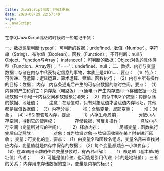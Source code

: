 ```yaml
---
title: JavaScript高级Ⅰ（持续更新）
date: 2020-08-29 22:57:40
tags:
- JavaScript
---
```

在学习JavaScript高级的时候的一些笔记干货：

一、数据类型判断
typeof：
可判断的数据：undefined、数值（Number）、字符串（String）、布尔值（Boolean）、函数（Function）；
不可判断：null与Object、Function与Array；
instanceof：
可判断的数据：Object对象的具体类型（Function、Array等）；
"==="：undefined、null；
二、数据、内存与变量
数据：存储在内存中代表特定信息的事物，本质上是0101...，要点：
（1）特点：可传递、可运算：逻辑运算、算术运算、赋值、函数执行；
（2）内存中所有操作的目标：数据；
内存：内存条通电后产生的可存储数据的临时空间，要点：
（1）内存的产生和消亡：内存条（电路版）——>通电——>产生内存空间——>存储数据——>处理数据——>断电——>内存空间和数据都会消失；
（2）内存中的2个数据：内部存储的数据、地址值；
&#8195;&#8195;注意：在赋值时，只有对象赋值才会赋值内存地址，其他都是赋值数据值；
（3）内存分类：
&#8195;&#8195;栈：全局变量、局部变量；
&#8195;&#8195;堆：对象；
（4）JS引擎管理内存，要点：
&#8195;&#8195;1）内存生命周期：
&#8195;&#8195;&#8195;&#8195;分配小内存空间，得到它的使用权；
&#8195;&#8195;&#8195;&#8195;存储数据，可反复操作；
&#8195;&#8195;&#8195;&#8195;释放小内存空间（变量所对应的空间）；
&#8195;&#8195;2）释放内存：
&#8195;&#8195;&#8195;&#8195;局部变量：函数执行完后自动释放；
&#8195;&#8195;&#8195;&#8195;对象：成为垃圾对象——>垃圾回收器在某个时刻进行回收；
变量：可变化的量，要点：
（1）由变量名和函数名组成，变量名用来查找对应内存，变量值就是内存中保存的数据；
（2）每个变量都对应一小块内存；
（3）在JS调用函数时传递变量参数时，有两种理解：
&#8195;&#8195;1）都是值（基本值/地址值）传递；
&#8195;&#8195;2）可能是值传递，也可能是引用传递（传的是地址值）；
三者的关系：
内存用来存储数据的空间，变量是内存的标识；
